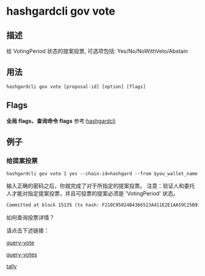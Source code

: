# hashgardcli gov vote

## 描述

给 VotingPeriod 状态的提案投票, 可选项包括: Yes/No/NoWithVeto/Abstain

## 用法

```shell
hashgardcli gov vote [proposal-id] [option] [flags]
```

## Flags

**全局 flags、查询命令 flags** 参考:[hashgardcli](../README.md)

## 例子

### 给提案投票

```shell
hashgardcli gov vote 1 yes --chain-id=hashgard --from $you_wallet_name
```

输入正确的密码之后，你就完成了对于所指定的提案投票。
注意：验证人和委托人才能对指定提案投票，并且可投票的提案必须是 'VotingPeriod' 状态。

```txt
Committed at block 15135 (tx hash: F210C95024B4366513A411E2E1AA59C25B93CAB637B109293EC8EE2999E45D6C, response: {Code:0 Data:[] Log:Msg 0:  Info: GasWanted:200000 GasUsed:11404 Tags:[{Key:[97 99 116 105 111 110] Value:[118 111 116 101] XXX_NoUnkeyedLiteral:{} XXX_unrecognized:[] XXX_sizecache:0} {Key:[118 111 116 101 114] Value:[103 97 114 100 49 109 51 109 52 108 54 103 53 55 55 52 113 101 53 106 106 56 99 119 108 121 97 115 117 101 50 50 121 104 51 50 106 102 52 119 119 101 116] XXX_NoUnkeyedLiteral:{} XXX_unrecognized:[] XXX_sizecache:0} {Key:[112 114 111 112 111 115 97 108 45 105 100] Value:[1] XXX_NoUnkeyedLiteral:{} XXX_unrecognized:[] XXX_sizecache:0}] Codespace: XXX_NoUnkeyedLiteral:{} XXX_unrecognized:[] XXX_sizecache:0})

```

如何查询投票详情？

请点击下述链接：

[query-vote](query-vote.md)

[query-votes](query-votes.md)

[tally](tally.md)
